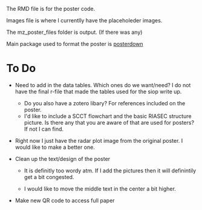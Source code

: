 The RMD file is for the poster code. 

Images file is where I currentlly have the placeholeder images. 

The mz_poster_files folder is output. (If there was any)


Main package used to format the poster is [posterdown](https://github.com/brentthorne/posterdown/wiki) 

# To Do
- Need to add in the data tables. Which ones do we want/need? I do not have the final r-file that made the tables used for the siop write up. 
   - Do you also have a zotero libary? For references included on the poster. 
   - I'd like to include a SCCT flowchart and the basic RIASEC structure picture. Is there any that you are aware of that are used for posters? If not I can find. 
- Right now I just have the radar plot image from the original poster. I would like to make a better one. 
- Clean up the text/design of the poster
   
   - It is definitly too wordy atm. If I add the pictures then it will definintily get a bit congested.
   
   - I would like to move the middle text in the center a bit higher. 
- Make new QR code to access full paper

